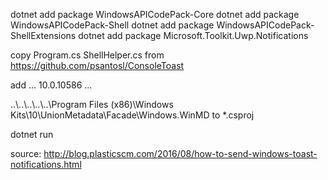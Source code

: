 dotnet add package  WindowsAPICodePack-Core
dotnet add package WindowsAPICodePack-Shell
dotnet add package WindowsAPICodePack-ShellExtensions
dotnet add package Microsoft.Toolkit.Uwp.Notifications

copy
Program.cs
ShellHelper.cs
from https://github.com/psantosl/ConsoleToast

add 
<PropertyGroup>
...
<TargetPlatformVersion>10.0.10586</TargetPlatformVersion>
...
<PropertyGroup>

<ItemGroup>
    <Reference Include="System" />
    <Reference Include="System.Runtime" />
    <Reference Include="System.Runtime.InteropServices.WindowsRuntime" />
    <Reference Include="Windows">
      <HintPath>..\..\..\..\..\Program Files (x86)\Windows Kits\10\UnionMetadata\Facade\Windows.WinMD</HintPath>
    </Reference>
    <Reference Include="WindowsBase" />
  </ItemGroup>
  <ItemGroup>
    <PackageReference Include="Microsoft.Toolkit.Uwp.Notifications" Version="6.1.1" />
    <PackageReference Include="WindowsAPICodePack-Core" Version="1.1.2" />
    <PackageReference Include="WindowsAPICodePack-Shell" Version="1.1.1" />
    <PackageReference Include="WindowsAPICodePack-ShellExtensions" Version="1.1.1" />
  </ItemGroup>
  to *.csproj

  dotnet run

  source: http://blog.plasticscm.com/2016/08/how-to-send-windows-toast-notifications.html